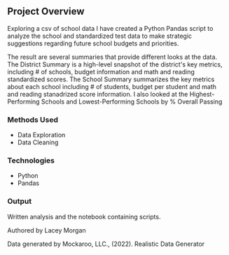 ## Project Overview

Exploring a csv of school data I have created a Python Pandas script to analyze the school and standardized test data to make strategic suggestions regarding future school budgets and priorities.

The result are several summaries that provide different looks at the data. The District Summary is a high-level snapshot of the district's key metrics, including # of schools, budget information and math and reading standardized scores. The School Summary
summarizes the key metrics about each school including # of students, budget per student and math and reading stanadrized score information. I also looked at the Highest-Performing Schools and Lowest-Performing Schools by % Overall Passing

### Methods Used
  - Data Exploration 
  - Data Cleaning
  
### Technologies
  - Python
  - Pandas

### Output
Written analysis and the notebook containing scripts. 

Authored by Lacey Morgan

Data generated by Mockaroo, LLC., (2022). Realistic Data Generator
